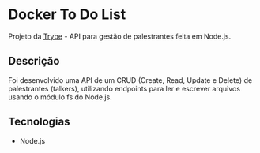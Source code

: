 # Docker To Do List

Projeto da [Trybe](https://www.betrybe.com/ "Trybe") - API para gestão de palestrantes feita em Node.js.

## Descrição

Foi desenvolvido uma API de um CRUD (Create, Read, Update e Delete) de palestrantes (talkers), utilizando endpoints para ler e escrever arquivos usando o módulo fs do Node.js.

## Tecnologias

- Node.js
